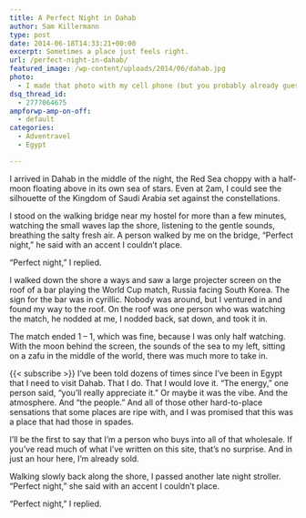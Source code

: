 ```yaml
---
title: A Perfect Night in Dahab
author: Sam Killermann
type: post
date: 2014-06-18T14:33:21+00:00
excerpt: Sometimes a place just feels right.
url: /perfect-night-in-dahab/
featured_image: /wp-content/uploads/2014/06/dahab.jpg
photo:
  - I made that photo with my cell phone (but you probably already guessed that).
dsq_thread_id:
  - 2777064675
ampforwp-amp-on-off:
  - default
categories:
  - Adventravel
  - Egypt

---
```

I arrived in Dahab in the middle of the night, the Red Sea choppy with a half-moon floating above in its own sea of stars. Even at 2am, I could see the silhouette of the Kingdom of Saudi Arabia set against the constellations.

I stood on the walking bridge near my hostel for more than a few minutes, watching the small waves lap the shore, listening to the gentle sounds, breathing the salty fresh air. A person walked by me on the bridge, &#8220;Perfect night,&#8221; he said with an accent I couldn&#8217;t place.

&#8220;Perfect night,&#8221; I replied.<!--more-->

I walked down the shore a ways and saw a large projecter screen on the roof of a bar playing the World Cup match, Russia facing South Korea. The sign for the bar was in cyrillic. Nobody was around, but I ventured in and found my way to the roof. On the roof was one person who was watching the match, he nodded at me, I nodded back, sat down, and took it in.

The match ended 1 &#8211; 1, which was fine, because I was only half watching. With the moon behind the screen, the sounds of the sea to my left, sitting on a zafu in the middle of the world, there was much more to take in.

{{< subscribe >}}
I&#8217;ve been told dozens of times since I&#8217;ve been in Egypt that I need to visit Dahab. That I do. That I would love it. &#8220;The energy,&#8221; one person said, &#8220;you&#8217;ll really appreciate it.&#8221; Or maybe it was the vibe. And the atmosphere. And &#8220;the people.&#8221; And all of those other hard-to-place sensations that some places are ripe with, and I was promised that this was a place that had those in spades.

I&#8217;ll be the first to say that I&#8217;m a person who buys into all of that wholesale. If you&#8217;ve read much of what I&#8217;ve written on this site, that&#8217;s no surprise. And in just an hour here, I&#8217;m already sold.

Walking slowly back along the shore, I passed another late night stroller. &#8220;Perfect night,&#8221; she said with an accent I couldn&#8217;t place.

&#8220;Perfect night,&#8221; I replied.
